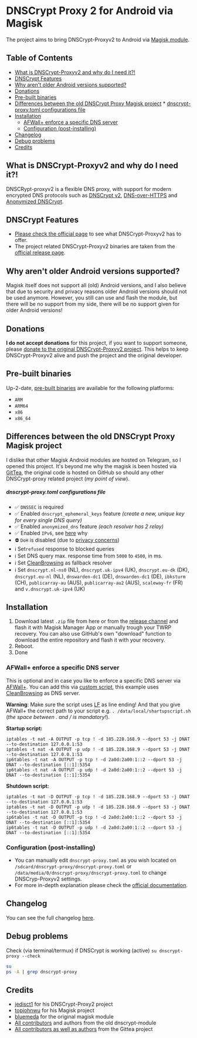 # DNSCrypt Proxy 2 for Android via Magisk

The project aims to bring DNSCrypt-Proxyv2 to Android via [Magisk module](https://www.xda-developers.com/how-to-install-magisk/).

## Table of Contents
 * [What is DNSCrypt-Proxyv2 and why do I need it?!](#what-is-dnscrypt-proxyv2-and-why-do-i-need-it--)
 * [DNSCrypt Features](#dnscrypt-features)
 * [Why aren't older Android versions supported?](#why-aren-t-older-android-versions-supported-)
 * [Donations](#donations)
 * [Pre-built binaries](#pre-built-binaries)
 * [Differences between the old DNSCrypt Proxy Magisk project](#differences-between-the-old-dnscrypt-proxy-magisk-project)
       * [dnscrypt-proxy.toml configurations file](#dnscrypt-proxytoml-configurations-file)
 * [Installation](#installation)
   + [AFWall+ enforce a specific DNS server](#afwall+-enforce-a-specific-dns-server)
   + [Configuration (post-installing)](#configuration--post-installing-)
 * [Changelog](#changelog)
 * [Debug problems](#debug-problems)
 * [Credits](#credits)


## What is DNSCrypt-Proxyv2 and why do I need it?!

DNSCRypt-proxyv2 is a flexible DNS proxy, with support for modern encrypted DNS protocols such as [DNSCrypt v2](https://dnscrypt.info/protocol), [DNS-over-HTTPS](https://www.rfc-editor.org/rfc/rfc8484.txt) and [Anonymized DNSCrypt](https://github.com/DNSCrypt/dnscrypt-protocol/blob/master/ANONYMIZED-DNSCRYPT.txt).


## DNSCrypt Features

- [Please check the official page](https://github.com/DNSCrypt/dnscrypt-proxy#features) to see what DNSCrypt-Proxyv2 has to offer.
- The project related DNSCrypt-Proxyv2 binaries are taken from the [official release page](https://github.com/jedisct1/dnscrypt-proxy/releases).


## Why aren't older Android versions supported?

Magisk itself does not support all (old) Android versions, and I also believe that due to security and privacy reasons older Android versions should not be used anymore. However, you still can use and flash the module, but there will be no support from my side, there will be no support given for older Android versions!


## Donations

**I do not accept donations** for this project, if you want to support someone, please [donate to the original DNSCrypt-Proxyv2 project](https://github.com/DNSCrypt/dnscrypt-proxy). This helps to keep DNSCrypt-Proxyv2 alive and push the project and the original developer.


## Pre-built binaries

Up-2-date, [pre-built binaries](https://github.com/CHEF-KOCH/dnscrypt-proxy-android/tree/master/binary) are available for the following platforms:
- `ARM`
- `ARM64`
- `x86`
- `x86_64`


## Differences between the old DNSCrypt Proxy Magisk project

I dislike that other Magisk Android modules are hosted on Telegram, so I opened this project. It's beyond me why the magisk is been hosted via [GitTea](https://git.nixnet.xyz/quindecim/dnscrypt-proxy-android), the original code is hosted on GitHub so should any other DNSCrypt-proxy related project (_my point of view_).


##### dnscrypt-proxy.toml configurations file

- ✅ `DNSSEC` is required
- ✅ Enabled `dnscrypt_ephemeral_keys` feature *(create a new, unique key for every single DNS query)*
- ✅ Enabled `anonymized_dns` feature *(each resolver has 2 relay)*
- ✅ Enabled `IPv6`, see [here](https://www.ripe.net/publications/news/about-ripe-ncc-and-ripe/the-ripe-ncc-has-run-out-of-ipv4-addresses) why
- ⛔️ `DoH` is disabled (due to [privacy concerns](https://github.com/CHEF-KOCH/FFCK/issues/7))
- ℹ️ Set`refused` response to blocked queries
- ℹ️ Set DNS query max. response time from `5000` to `4500`, in ms.
- ℹ️ Set [CleanBrowsing](https://cleanbrowsing.org/) as fallback resolver 
- ℹ️ Set `dnscrypt.nl-ns0` (NL), `dnscrypt.uk-ipv4` (UK), `dnscrypt.eu-dk` (DK), `dnscrypt.eu-nl` (NL), `dnswarden-dc1` (DE), `dnswarden-dc1` (DE), `ibksturm` (CH), `publicarray-au` (AUS), `publicarray-au2` (AUS), `scaleway-fr` (FR) and `v.dnscrypt.uk-ipv4` (UK)


## Installation
1. Download latest `.zip` file from here or from  the [release channel](https://github.com/CHEF-KOCH/dnscrypt-proxy-android/releases) and flash it with Magisk Manager App or manually trough your TWRP recovery. You can also use GitHub's own "download" function to download the entire repository and flash it with your recovery.
2. Reboot.
3. Done


### AFWall+ enforce a specific DNS server
This is optional and in case you like to enforce a specific DNS server via [AFWall+](https://github.com/ukanth/afwall). You can add this via [custom script](https://github.com/ukanth/afwall/wiki/CustomScripts), this example uses [CleanBrowsing](https://en.wikipedia.org/wiki/CleanBrowsing) as DNS server.

**Warning**:
Make sure the script uses [LF](https://stackoverflow.com/questions/1552749/difference-between-cr-lf-lf-and-cr-line-break-types) as line ending! And that you give AFWall+ the correct path to your script e.g. `. /data/local/shartupscript.sh` (_the space between . and / is mandatory!_).

**Startup script:**
```
iptables -t nat -A OUTPUT -p tcp ! -d 185.228.168.9 --dport 53 -j DNAT --to-destination 127.0.0.1:53
iptables -t nat -A OUTPUT -p udp ! -d 185.228.168.9 --dport 53 -j DNAT --to-destination 127.0.0.1:53
ip6tables -t nat -A OUTPUT -p tcp ! -d 2a0d:2a00:1::2 --dport 53 -j DNAT --to-destination [::1]:5354
ip6tables -t nat -A OUTPUT -p udp ! -d 2a0d:2a00:1::2 --dport 53 -j DNAT --to-destination [::1]:5354
```
   
**Shutdown script:**
```
iptables -t nat -D OUTPUT -p tcp ! -d 185.228.168.9 --dport 53 -j DNAT --to-destination 127.0.0.1:53
iptables -t nat -D OUTPUT -p udp ! -d 185.228.168.9 --dport 53 -j DNAT --to-destination 127.0.0.1:53
ip6tables -t nat -D OUTPUT -p tcp ! -d 2a0d:2a00:1::2 --dport 53 -j DNAT --to-destination [::1]:5354
ip6tables -t nat -D OUTPUT -p udp ! -d 2a0d:2a00:1::2 --dport 53 -j DNAT --to-destination [::1]:5354
```

### Configuration (post-installing)

- You can manually edit `dnscrypt-proxy.toml` as you wish located on `/sdcard/dnscrypt-proxy/dnscrypt-proxy.toml` or `/data/media/0/dnscrypt-proxy/dnscrypt-proxy.toml` to change DNSCryp-Proxyv2 settings.
- For more in-depth explanation please check the [official documentation](https://github.com/jedisct1/dnscrypt-proxy/wiki/Configuration).


## Changelog

You can see the full changelog [here](changelog.md).


## Debug problems

Check (via terminal/termux) if DNSCrypt is working (active) `su dnscrypt-proxy --check`

```bash
su
ps -A | grep dnscrypt-proxy
```


## Credits
- [jedisct1](https://github.com/jedisct1/dnscrypt-proxy) for his DNSCrypt-Proxy2 project
- [topjohnwu](https://github.com/topjohnwu) for his Magisk project
- [bluemeda](https://github.com/bluemeda) for the original magisk module
- [All contributors](https://github.com/Magisk-Modules-Repo/dnscrypt-proxy/graphs/contributors) and authors from the old dnscrypt-module
- [All contributors as well as authors](https://git.nixnet.xyz/quindecim/dnscrypt-proxy-android) from the Gittea project
